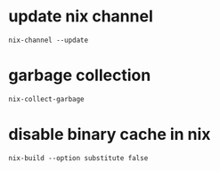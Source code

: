 # update nix channel

	nix-channel --update

# garbage collection

	nix-collect-garbage

# disable binary cache in nix

	nix-build --option substitute false
